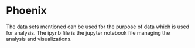 # Phoenix

The data sets mentioned can be used for the purpose of data which is used for analysis.
The ipynb file is the jupyter notebook file managing the analysis and visualizations.
